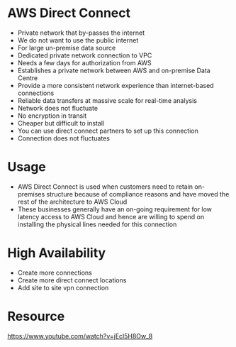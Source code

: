 
# AWS Direct Connect
- Private network that by-passes the internet
- We do not want to use the public internet
- For large un-premise data source
- Dedicated private network connection to VPC
- Needs a few days for authorization from AWS
- Establishes a private network between AWS and on-premise Data Centre
- Provide a more consistent network experience than internet-based connections
- Reliable data transfers at massive scale for real-time analysis
- Network does not fluctuate
- No encryption in transit
- Cheaper but difficult to install
- You can use direct connect partners to set up this connection
- Connection does not fluctuates
# Usage
- AWS Direct Connect is used when customers need to retain on-premises structure because of compliance reasons and have 
  moved the rest of the architecture to AWS Cloud
- These businesses generally have an on-going requirement for low latency access to AWS Cloud and hence are willing to 
  spend on installing the physical lines needed for this connection
# High Availability
- Create more connections
- Create more direct connect locations
- Add site to site vpn connection
# Resource
https://www.youtube.com/watch?v=jEcl5H8Ow_8